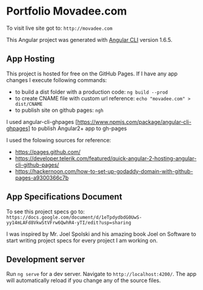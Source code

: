 # Portfolio Movadee.com

To visit live site got to: `http://movadee.com`

This Angular project was generated with [Angular CLI](https://github.com/angular/angular-cli) version 1.6.5.

## App Hosting

This project is hosted for free on the GitHub Pages. If I have any app changes I execute following commands: 
- to build a dist folder with a production code: `ng build --prod`
- to create CNAME file with custom url reference: `echo "movadee.com" > dist/CNAME`
- to publish site on github pages: `ngh`

I used angular-cli-ghpages [https://www.npmjs.com/package/angular-cli-ghpages] to publish Angular2+ app to gh-pages

I used the folowing sources for reference:
- https://pages.github.com/
- https://developer.telerik.com/featured/quick-angular-2-hosting-angular-cli-github-pages/
- https://hackernoon.com/how-to-set-up-godaddy-domain-with-github-pages-a9300366c7b

## App Specifications Document

To see this project specs go to: `https://docs.google.com/document/d/1eTpdydbdG0UwS-yy14mLAFd8VkwStVFrw6QwhR4-yTI/edit?usp=sharing`

I was inspired by Mr. Joel Spolski and his amazing book Joel on Software to start writing project specs for every project I am working on.

## Development server

Run `ng serve` for a dev server. Navigate to `http://localhost:4200/`. The app will automatically reload if you change any of the source files.
